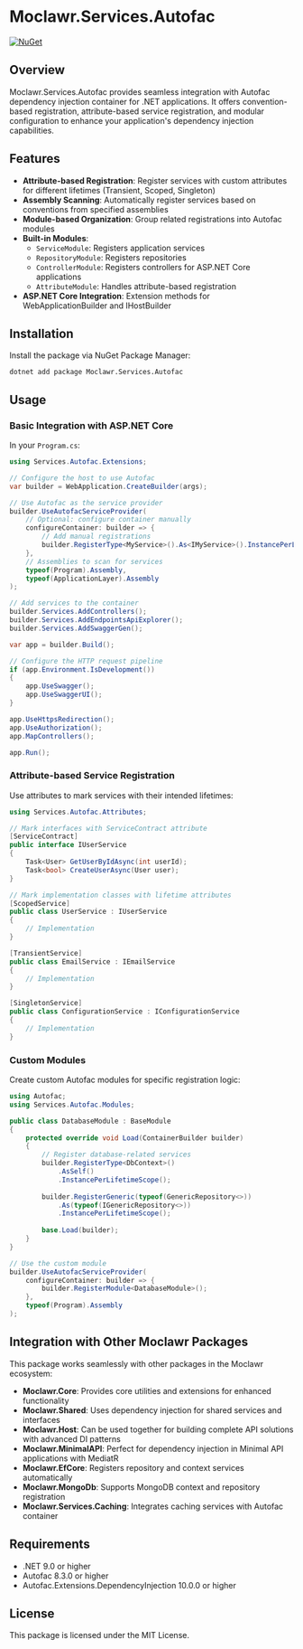 # Moclawr.Services.Autofac

[![NuGet](https://img.shields.io/nuget/v/Moclawr.Services.Autofac.svg)](https://www.nuget.org/packages/Moclawr.Services.Autofac/)

## Overview

Moclawr.Services.Autofac provides seamless integration with Autofac dependency injection container for .NET applications. It offers convention-based registration, attribute-based service registration, and modular configuration to enhance your application's dependency injection capabilities.

## Features

- **Attribute-based Registration**: Register services with custom attributes for different lifetimes (Transient, Scoped, Singleton)
- **Assembly Scanning**: Automatically register services based on conventions from specified assemblies
- **Module-based Organization**: Group related registrations into Autofac modules
- **Built-in Modules**:
  - `ServiceModule`: Registers application services
  - `RepositoryModule`: Registers repositories
  - `ControllerModule`: Registers controllers for ASP.NET Core applications
  - `AttributeModule`: Handles attribute-based registration
- **ASP.NET Core Integration**: Extension methods for WebApplicationBuilder and IHostBuilder

## Installation

Install the package via NuGet Package Manager:

```shell
dotnet add package Moclawr.Services.Autofac
```

## Usage

### Basic Integration with ASP.NET Core

In your `Program.cs`:

```csharp
using Services.Autofac.Extensions;

// Configure the host to use Autofac
var builder = WebApplication.CreateBuilder(args);

// Use Autofac as the service provider
builder.UseAutofacServiceProvider(
    // Optional: configure container manually
    configureContainer: builder => {
        // Add manual registrations
        builder.RegisterType<MyService>().As<IMyService>().InstancePerLifetimeScope();
    },
    // Assemblies to scan for services
    typeof(Program).Assembly,
    typeof(ApplicationLayer).Assembly
);

// Add services to the container
builder.Services.AddControllers();
builder.Services.AddEndpointsApiExplorer();
builder.Services.AddSwaggerGen();

var app = builder.Build();

// Configure the HTTP request pipeline
if (app.Environment.IsDevelopment())
{
    app.UseSwagger();
    app.UseSwaggerUI();
}

app.UseHttpsRedirection();
app.UseAuthorization();
app.MapControllers();

app.Run();
```

### Attribute-based Service Registration

Use attributes to mark services with their intended lifetimes:

```csharp
using Services.Autofac.Attributes;

// Mark interfaces with ServiceContract attribute
[ServiceContract]
public interface IUserService
{
    Task<User> GetUserByIdAsync(int userId);
    Task<bool> CreateUserAsync(User user);
}

// Mark implementation classes with lifetime attributes
[ScopedService]
public class UserService : IUserService
{
    // Implementation
}

[TransientService]
public class EmailService : IEmailService
{
    // Implementation
}

[SingletonService]
public class ConfigurationService : IConfigurationService
{
    // Implementation
}
```

### Custom Modules

Create custom Autofac modules for specific registration logic:

```csharp
using Autofac;
using Services.Autofac.Modules;

public class DatabaseModule : BaseModule
{
    protected override void Load(ContainerBuilder builder)
    {
        // Register database-related services
        builder.RegisterType<DbContext>()
            .AsSelf()
            .InstancePerLifetimeScope();
            
        builder.RegisterGeneric(typeof(GenericRepository<>))
            .As(typeof(IGenericRepository<>))
            .InstancePerLifetimeScope();
            
        base.Load(builder);
    }
}

// Use the custom module
builder.UseAutofacServiceProvider(
    configureContainer: builder => {
        builder.RegisterModule<DatabaseModule>();
    },
    typeof(Program).Assembly
);
```

## Integration with Other Moclawr Packages

This package works seamlessly with other packages in the Moclawr ecosystem:

- **Moclawr.Core**: Provides core utilities and extensions for enhanced functionality
- **Moclawr.Shared**: Uses dependency injection for shared services and interfaces
- **Moclawr.Host**: Can be used together for building complete API solutions with advanced DI patterns
- **Moclawr.MinimalAPI**: Perfect for dependency injection in Minimal API applications with MediatR
- **Moclawr.EfCore**: Registers repository and context services automatically
- **Moclawr.MongoDb**: Supports MongoDB context and repository registration
- **Moclawr.Services.Caching**: Integrates caching services with Autofac container

## Requirements

- .NET 9.0 or higher
- Autofac 8.3.0 or higher
- Autofac.Extensions.DependencyInjection 10.0.0 or higher

## License

This package is licensed under the MIT License.
